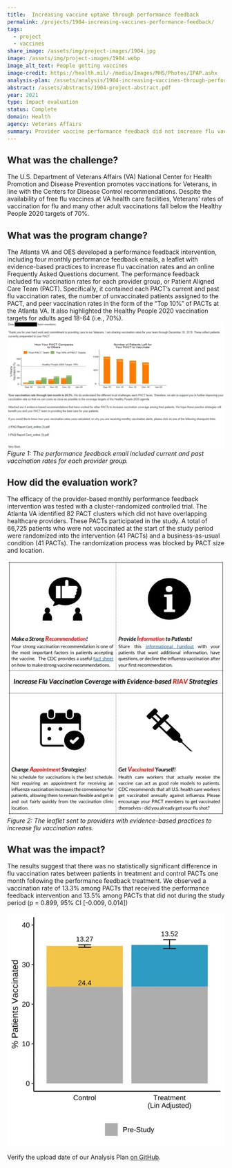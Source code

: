 ```yaml
---
title:  Increasing vaccine uptake through performance feedback
permalink: /projects/1904-increasing-vaccines-performance-feedback/
tags: 
  - project
  - vaccines
share_image: /assets/img/project-images/1904.jpg
image: /assets/img/project-images/1904.webp
image_alt_text: People getting vaccines
image-credit: https://health.mil/-/media/Images/MHS/Photos/IPAP.ashx
analysis-plan: /assets/analysis/1904-increasing-vaccines-through-performance-feedback.pdf
abstract: /assets/abstracts/1904-project-abstract.pdf
year: 2021
type: Impact evaluation
status: Complete
domain: Health
agency: Veterans Affairs
summary: Provider vaccine performance feedback did not increase flu vaccine uptake among Veterans at the Atlanta VA
---
```


## What was the challenge? 
The U.S. Department of Veterans Affairs (VA) National Center for Health Promotion and Disease Prevention promotes vaccinations for Veterans, in line with the Centers for Disease Control recommendations. Despite the availability of free flu vaccines at VA health care facilities, Veterans’ rates of vaccination for flu and many other adult vaccinations fall below the Healthy People 2020 targets of 70%. 

## What was the program change? 
The Atlanta VA and OES developed a performance feedback intervention, including four monthly performance feedback emails, a leaflet with evidence-based practices to increase flu vaccination rates and an online Frequently Asked Questions document. The performance feedback included flu vaccination rates for each provider group, or Patient Aligned Care Team (PACT). Specifically, it contained each PACT’s current and past flu vaccination rates, the number of unvaccinated patients assigned to the PACT, and peer vaccination rates in the form of the “Top 10%” of PACTs at the Atlanta VA. It also highlighted the Healthy People 2020 vaccination targets for adults aged 18-64 (i.e., 70%).
<br>
![image](/assets/img/project-images/1904-letter.webp)<br>
*Figure 1: The performance feedback email included current and past vaccination rates for each provider group.*

## How did the evaluation work? 
The efficacy of the provider-based monthly performance feedback intervention was tested with a cluster-randomized controlled trial. The Atlanta VA identified 82 PACT clusters which did not have overlapping healthcare providers. These PACTs participated in the study. A total of 66,725 patients who were not vaccinated at the start of the study period were randomized into the intervention (41 PACTs) and a business-as-usual condition (41 PACTs). The randomization process was blocked by PACT size and location.

![image](/assets/img/project-images/1904-image.webp)<br>
*Figure 2: The leaflet sent to providers with evidence-based practices to increase flu vaccination rates.*

## What was the impact? 
The results suggest that there was no statistically significant difference in flu vaccination rates between patients in treatment and control PACTs one month following the performance feedback treatment. We observed a vaccination rate of 13.3% among PACTs that received the performance feedback intervention and 13.5% among PACTs that did not during the study period (p = 0.899, 95% CI [-0.009, 0.014])

![image](/assets/img/project-images/1904-graph.webp)

Verify the upload date of our Analysis Plan <a href="https://github.com/gsa-oes/office-of-evaluation-sciences/commits/master/assets/analysis/1904-increasing-vaccines-through-performance-feedback.pdf">on GitHub</a>.

